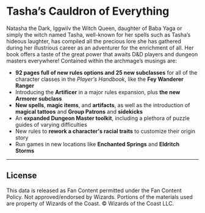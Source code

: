 # Tasha’s Cauldron of Everything

Natasha the Dark, Iggwilv the Witch Queen, daughter of Baba Yaga or simply the witch named Tasha, well-known for her spells such as Tasha’s hideous laughter, has compiled all the precious lore she has gathered during her illustrious career as an adventurer for the enrichment of all. Her book offers a taste of the great power that awaits D&D players and dungeon masters everywhere! Contained within the archmage’s musings are:

* **92 pages full of new rules options and 25 new subclasses** for all of the character classes in the _Player’s Handbook_, like the **Fey Wanderer Ranger**
* Introducing the **Artificer** in a major rules expansion, plus **the new Armorer subclass**
* **New spells**, **magic items**, and **artifacts**, as well as the introduction of **magical tattoos** and **Group Patrons** and **sidekicks**
* An **expanded Dungeon Master toolkit**, including a plethora of puzzle guides of varying difficulties
* New rules to **rework a character's racial traits** to customize their origin story
* Run games in new locations like **Enchanted Springs** and **Eldritch Storms**

---

## License

This data is released as Fan Content permitted under the Fan Content Policy. Not approved/endorsed by Wizards. Portions of the materials used are property of Wizards of the Coast. © Wizards of the Coast LLC.
